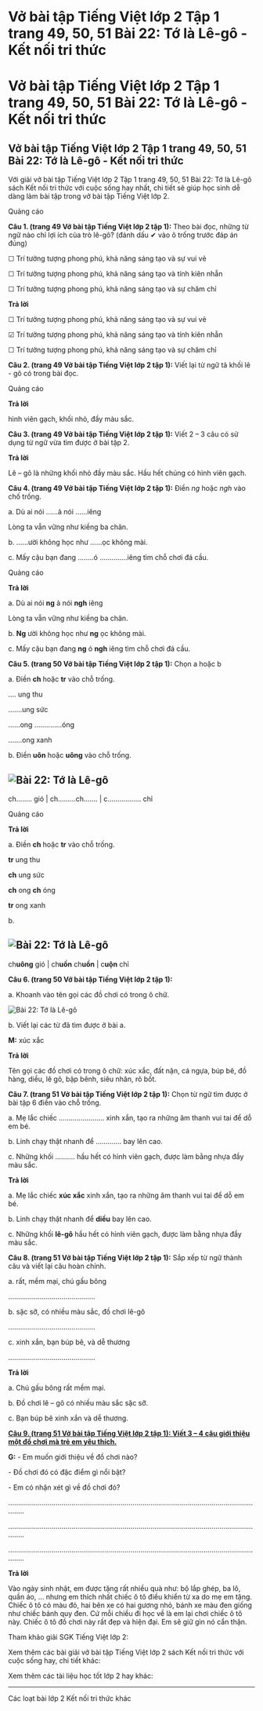 # Vở bài tập Tiếng Việt lớp 2 Tập 1 trang 49, 50, 51 Bài 22: Tớ là Lê-gô - Kết nối tri thức

# Vở bài tập Tiếng Việt lớp 2 Tập 1 trang 49, 50, 51 Bài 22: Tớ là Lê-gô - Kết nối tri thức

## Vở bài tập Tiếng Việt lớp 2 Tập 1 trang 49, 50, 51 Bài 22: Tớ là Lê-gô - Kết nối tri thức

Với giải vở bài tập Tiếng Việt lớp 2 Tập 1 trang 49, 50, 51 Bài 22: Tớ là Lê-gô sách Kết nối tri thức với cuộc sống hay nhất, chi tiết sẽ giúp học sinh dễ dàng làm bài tập trong vở bài tập Tiếng Việt lớp 2.

Quảng cáo

**Câu 1. (trang 49 Vở bài tập Tiếng Việt lớp 2 tập 1):** Theo bài đọc, những từ ngữ nào chỉ lợi ích của trò lê-gô? (đánh dấu ✔ vào ô trống trước đáp án đúng)

☐ Trí tưởng tượng phong phú, khả năng sáng tạo và sự vui vẻ

☐ Trí tưởng tượng phong phú, khả năng sáng tạo và tính kiên nhẫn

☐ Trí tưởng tượng phong phú, khả năng sáng tạo và sự chăm chỉ

**Trả lời**

☐ Trí tưởng tượng phong phú, khả năng sáng tạo và sự vui vẻ

☑ Trí tưởng tượng phong phú, khả năng sáng tạo và tính kiên nhẫn

☐ Trí tưởng tượng phong phú, khả năng sáng tạo và sự chăm chỉ

**Câu 2. (trang 49 Vở bài tập Tiếng Việt lớp 2 tập 1):** Viết lại từ ngữ tả khối lê - gô có trong bài đọc.

Quảng cáo

**Trả lời**

hình viên gạch, khối nhỏ, đầy màu sắc.

**Câu 3. (trang 49 Vở bài tập Tiếng Việt lớp 2 tập 1):** Viết 2 – 3 câu có sử dụng từ ngữ vừa tìm được ở bài tập 2.

**Trả lời**

Lê – gô là những khối nhỏ đầy màu sắc. Hầu hết chúng có hình viên gạch.

**Câu 4. (trang 49 Vở bài tập Tiếng Việt lớp 2 tập 1):** Điền _ng_ hoặc _ngh_ vào chố trống.

a. Dù ai nói ......ả nói ......iêng

Lòng ta vẫn vững như kiềng ba chân.

b. ......ười không học như ......ọc không mài.

c. Mấy cậu bạn đang ........ó ..............iêng tìm chỗ chơi đá cầu.

Quảng cáo

**Trả lời**

a. Dù ai nói **ng** ả nói **ngh** iêng

Lòng ta vẫn vững như kiềng ba chân.

b. **Ng** ười không học như **ng** ọc không mài.

c. Mấy cậu bạn đang **ng** ó **ngh** iêng tìm chỗ chơi đá cầu.

**Câu 5. (trang 50 Vở bài tập Tiếng Việt lớp 2 tập 1):** Chọn a hoặc b

a. Điền **ch** hoặc **tr** vào chỗ trống.

.... ung thu

.......ung sức

......ong ..............óng

.......ong xanh

b. Điền **uôn** hoặc **uông** vào chỗ trống.

![Bài 22: Tớ là Lê-gô](https://vietjack.com/vbt-tieng-viet-2-kn/images/bai-22-to-la-le-go-34383.png)  
---  
ch........ gió |  ch.........ch....... |  c................. chỉ  
  
Quảng cáo

**Trả lời**

a. Điền **ch** hoặc **tr** vào chỗ trống.

**tr** ung thu

**ch** ung sức

**ch** ong **ch** óng

**tr** ong xanh

b. 

![Bài 22: Tớ là Lê-gô](https://vietjack.com/vbt-tieng-viet-2-kn/images/bai-22-to-la-le-go-34384.png)  
---  
ch**uông** gió |  ch**uồn** ch**uồn** |  c**uộn** chỉ  
  
**Câu 6. (trang 50 Vở bài tập Tiếng Việt lớp 2 tập 1):**

a. Khoanh vào tên gọi các đồ chơi có trong ô chữ.

![Bài 22: Tớ là Lê-gô](https://vietjack.com/vbt-tieng-viet-2-kn/images/bai-22-to-la-le-go-34385.png)

b. Viết lại các từ đã tìm được ở bài a.

**M:** xúc xắc

**Trả lời**

Tên gọi các đồ chơi có trong ô chữ: xúc xắc, đất nặn, cá ngựa, búp bê, đồ hàng, diều, lê gô, bập bênh, siêu nhân, rô bốt.

**Câu 7. (trang 51 Vở bài tập Tiếng Việt lớp 2 tập 1):** Chọn từ ngữ tìm được ở bài tập 6 điền vào chỗ trống.

a. Mẹ lắc chiếc ....................... xinh xắn, tạo ra những âm thanh vui tai để dỗ em bé.

b. Linh chạy thật nhanh để ............. bay lên cao.

c. Những khối .......... hầu hết có hình viên gạch, được làm bằng nhựa đầy màu sắc.

**Trả lời**

a. Mẹ lắc chiếc **xúc xắc** xinh xắn, tạo ra những âm thanh vui tai để dỗ em bé.

b. Linh chạy thật nhanh để **diều** bay lên cao.

c. Những khối **lê-gô** hầu hết có hình viên gạch, được làm bằng nhựa đầy màu sắc.

**Câu 8. (trang 51 Vở bài tập Tiếng Việt lớp 2 tập 1):** Sắp xếp từ ngữ thành câu và viết lại câu hoàn chỉnh.

a. rất, mềm mại, chú gấu bông

............................................

b. sặc sỡ, có nhiều màu sắc, đồ chơi lê-gô

............................................

c. xinh xắn, bạn búp bê, và dễ thương

............................................

**Trả lời**

a. Chú gấu bông rất mềm mại.

b. Đồ chơi lê – gô có nhiều màu sắc sặc sỡ.

c. Bạn búp bê xinh xắn và dễ thương.

[**Câu 9. (trang 51 Vở bài tập Tiếng Việt lớp 2 tập 1): Viết 3 – 4 câu giới thiệu một đồ chơi mà trẻ em yêu thích.**](https://vietjack.com/vbt-tieng-viet-2-kn/viet-3-4-cau-gioi-thieu-mot-do-choi-ma-tre-em-yeu-thich-vm.jsp)

**G:** \- Em muốn giới thiệu về đồ chơi nào?

\- Đồ chơi đó có đặc điểm gì nổi bật?

\- Em có nhận xét gì về đồ chơi đó?

....................................................................................................................................

....................................................................................................................................

....................................................................................................................................

**Trả lời**

Vào ngày sinh nhật, em được tặng rất nhiều quà như: bộ lắp ghép, ba lô, quần áo, … nhưng em thích nhất chiếc ô tô điều khiển từ xa do mẹ em tặng. Chiếc ô tô có màu đỏ, hai bên xe có hai gương nhỏ, bánh xe màu đen giống như chiếc bánh quy đen. Cứ mỗi chiều đi học về là em lại chơi chiếc ô tô này. Chiếc ô tô đồ chơi này rất đẹp và hiện đại. Em sẽ giữ gìn nó cẩn thận.

Tham khảo giải SGK Tiếng Việt lớp 2:

Xem thêm các bài giải vở bài tập Tiếng Việt lớp 2 sách Kết nối tri thức với cuộc sống hay, chi tiết khác:

Xem thêm các tài liệu học tốt lớp 2 hay khác:

* * *

Các loạt bài lớp 2 Kết nối tri thức khác
